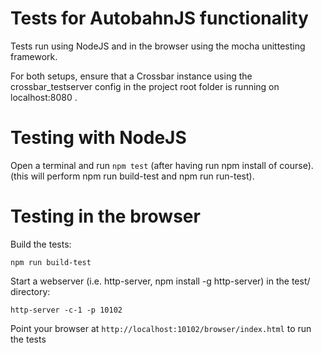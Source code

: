 # Tests for AutobahnJS functionality

Tests run using NodeJS and in the browser using the mocha unittesting framework.

For both setups, ensure that a Crossbar instance using the crossbar_testserver config in the
project root folder is running on localhost:8080 .

# Testing with NodeJS

Open a terminal and run `npm test` (after having run npm install of course).
(this will perform npm run build-test and npm run run-test).

# Testing in the browser

Build the tests:

    npm run build-test

Start a webserver (i.e. http-server, npm install -g http-server) in the test/ directory:

    http-server -c-1 -p 10102

Point your browser at `http://localhost:10102/browser/index.html` to run the tests
